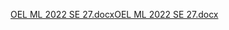 [OEL ML 2022 SE 27.docx](https://github.com/user-attachments/files/19231336/OEL.ML.2022.SE.27.docx)[OEL ML 2022 SE 27.docx](https://github.com/user-attachments/files/19231330/OEL.ML.2022.SE.27.docx)
